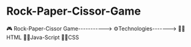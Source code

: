# Rock-Paper-Cissor-Game
🎮 Rock-Paper-Cissor Game----------->
⚙️Technologies------->
🧑‍💻HTML
🧑‍💻Java-Script
🧑‍💻CSS


